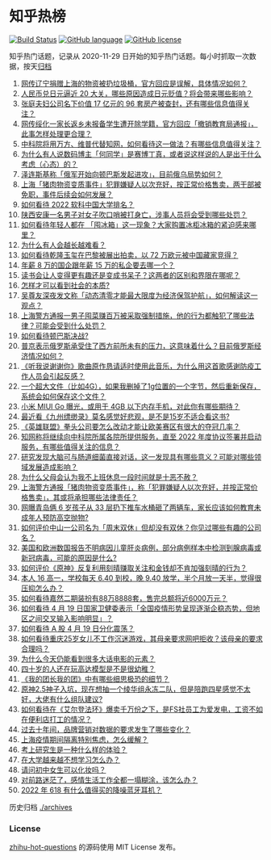 # 知乎热榜
[![Build Status](https://github.com/ToWeLong/zhihu-hot-questions/workflows/CI/badge.svg)](https://github.com/ToWeLong/zhihu-hot-questions/actions)
[![GitHub language](https://img.shields.io/badge/language-golang-orange.svg)](https://golang.org/)
[![GitHub license](https://img.shields.io/github/license/ToWeLong/zhihu-hot-questions)](https://github.com/ToWeLong/zhihu-hot-questions/blob/main/LICENSE)

知乎热门话题，记录从 2020-11-29 日开始的知乎热门话题。每小时抓取一次数据，按天[归档](./archives)

<!-- BEGIN -->

1. [网传辽宁捐赠上海的物资被扔垃圾桶，官方回应是误解，具体情况如何？](https://www.zhihu.com/question/528666165)
1. [人民币兑日元逼近 20 大关，哪些原因造成日元贬值？将会带来哪些影响？](https://www.zhihu.com/question/528802041)
1. [张庭夫妇公司名下价值 17 亿元的 96 套房产被查封，还有哪些信息值得关注？](https://www.zhihu.com/question/528814397)
1. [网传绥化一家长返乡未报备学生遭开除学籍，官方回应「撤销教育局通报」，此事怎样处理更合理？](https://www.zhihu.com/question/528826229)
1. [中科院将用万方、维普代替知网，如何看待这一做法？有哪些信息值得关注？](https://www.zhihu.com/question/528643105)
1. [为什么有人说数码博主「何同学」是赛博丁真，或者说这样说的人是出于什么考虑（心态）的？](https://www.zhihu.com/question/506994250)
1. [泽连斯基称「俄军开始向顿巴斯发起进攻」，目前俄乌局势如何？](https://www.zhihu.com/question/528789809)
1. [上海「猪肉物资变质事件」犯罪嫌疑人以次充好，按正常价格售卖，两干部被免职，事件后续会如何发展？](https://www.zhihu.com/question/528797305)
1. [如何看待 2022 软科中国大学排名？](https://www.zhihu.com/question/528793879)
1. [陕西安康一名男子对女子吹口哨被打身亡，涉事人员将会受到哪些处罚？](https://www.zhihu.com/question/528700167)
1. [如何看待年轻人都在 「囤冰箱」这一现象？大家购置冰柜冰箱的紧迫感来哪里？](https://www.zhihu.com/question/527706966)
1. [为什么有人会越长越难看？](https://www.zhihu.com/question/275668871)
1. [如何看待乾隆玉玺在巴黎被展出拍卖，以 72 万欧元被中国藏家竞得？](https://www.zhihu.com/question/528659901)
1. [年薪 8 万的国企跟年薪 15 万的私企要去哪一个？](https://www.zhihu.com/question/519307269)
1. [读书会让人变得更有趣还是变成书呆子？这两者的区别和界限在哪呢？](https://www.zhihu.com/question/446275788)
1. [怎样才可以看到社会的本质?](https://www.zhihu.com/question/528532574)
1. [吴尊友深夜发文称「动态清零才能最大限度为经济保驾护航」，如何解读这一观点？](https://www.zhihu.com/question/528782048)
1. [上海警方通报一男子囤菜赚百万被采取强制措施，他的行为都触犯了哪些法律？可能会受到什么处罚？](https://www.zhihu.com/question/528856972)
1. [如何看待顿巴斯决战?](https://www.zhihu.com/question/527033208)
1. [普京表示俄罗斯承受住了西方前所未有的压力，这意味着什么？目前俄罗斯经济情况如何？](https://www.zhihu.com/question/528714317)
1. [《听我说谢谢你》歌曲原作恳请适时使用此音乐，为什么用这首歌感谢防疫工作人员会引起反感？](https://www.zhihu.com/question/528494631)
1. [一个超大文件（比如4G），如果我删掉了1g位置的一个字节，然后重新保存，系统会如何保存这个文件？](https://www.zhihu.com/question/527574626)
1. [小米 MIUI Go 曝光，或用于 4GB 以下内存手机，对此你有哪些期待？](https://www.zhihu.com/question/528057903)
1. [最近看《九州缥缈录》莫名感觉好悲观，是不是15岁不适合看这书?](https://www.zhihu.com/question/523302810)
1. [《英雄联盟》拳头公司要怎么改动才能让欧美赛区有很大的夺冠几率？](https://www.zhihu.com/question/528667436)
1. [知网称将继续向中科院所属各院所提供服务，直至 2022 年度协议签署并启动服务，有哪些值得关注的信息？](https://www.zhihu.com/question/528852934)
1. [研究发现大脑可与肠道细菌直接对话，这一发现具有哪些意义？可能对哪些领域发展造成影响？](https://www.zhihu.com/question/528799309)
1. [为什么父母会认为我不上班休息一段时间就是十恶不赦？](https://www.zhihu.com/question/528451714)
1. [上海警方通报「猪肉物资变质事件」，称「犯罪嫌疑人以次充好，并按正常价格售卖」，其或将承担哪些法律责任？](https://www.zhihu.com/question/528808856)
1. [网曝青岛俩 6 岁孩子从 33 层扔下推车水桶砸了两辆车，家长应该如何教育未成年人预防高空抛物?](https://www.zhihu.com/question/528781802)
1. [如何评价中山一公司名为「周末双休」但却没有双休？你见过哪些有趣的公司名？](https://www.zhihu.com/question/528490177)
1. [美国和欧洲数国报告不明病因儿童肝炎病例，部分病例样本中检测到腺病毒或新冠病毒，可能的原因是什么?](https://www.zhihu.com/question/528453038)
1. [如何评价《原神》反复利用刻晴赚取关注和金钱却不肯加强刻晴的行为？](https://www.zhihu.com/question/508550354)
1. [本人 16 高一，学校每天 6.40 到校，晚 9.40 放学，半个月放一天半，觉得很压抑怎么办？](https://www.zhihu.com/question/528788439)
1. [如何看待嘉然二期装扮有88万8888套，售完总额将近6000万元？](https://www.zhihu.com/question/528681978)
1. [如何看待 4 月 19 日国家卫健委表示「全国疫情形势呈现逐渐企稳态势，但地区之间交叉输入影响明显」？](https://www.zhihu.com/question/528853581)
1. [如何看待 A 股 4 月 19 日分化震荡？](https://www.zhihu.com/question/528814713)
1. [如何看待重庆25岁女儿不工作沉迷游戏，其母亲要求网吧拒收？该母亲的要求合理吗？](https://www.zhihu.com/question/528620303)
1. [为什么今天仍能看到很多大话电影的元素？](https://www.zhihu.com/question/528655680)
1. [四十岁的人还在玩高达模型是不是很幼稚？](https://www.zhihu.com/question/518864296)
1. [《我的团长我的团》中有哪些细思极恐的细节？](https://www.zhihu.com/question/66001359)
1. [原神2.5神子入坑，现在想抽一个绫华组永冻二队，但是陪跑四星感觉不太好，大佬有什么组队建议?](https://www.zhihu.com/question/527959407)
1. [如何看待在《艾尔登法环》爆卖千万份之下，是FS社员工为爱发电，工资不如在便利店打工的情况？](https://www.zhihu.com/question/520553089)
1. [过去十年间，品牌营销对数据的要求发生了哪些变化？](https://www.zhihu.com/question/528810599)
1. [上海疫情期间隔离特别焦虑，怎么缓解？](https://www.zhihu.com/question/524996737)
1. [考上研究生是一种什么样的体验？](https://www.zhihu.com/question/482815233)
1. [在大学越来越不想学习怎么办？](https://www.zhihu.com/question/356491903)
1. [请问初中女生可以化妆吗？](https://www.zhihu.com/question/528462906)
1. [对前路迷茫了，感情生活工作全都一塌糊涂，该怎么办？](https://www.zhihu.com/question/528602799)
1. [2022 年 618 有什么值得买的降噪蓝牙耳机？](https://www.zhihu.com/question/526718716)

<!-- END -->

历史归档 [./archives](./archives)


### License
[zhihu-hot-questions](https://github.com/towelong/zhihu-hot-questions) 的源码使用 MIT License 发布。